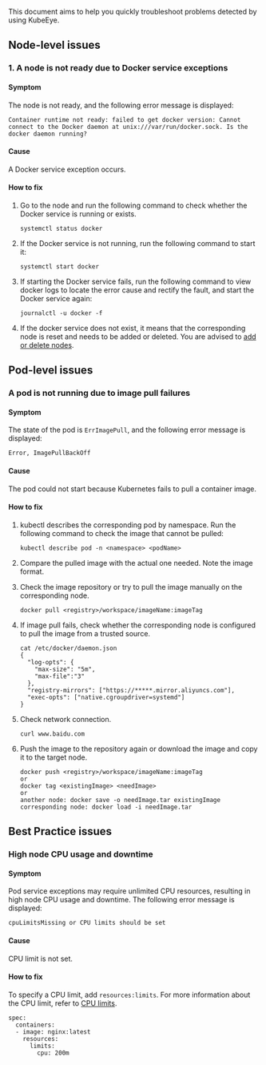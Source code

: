This document aims to help you quickly troubleshoot problems detected by using KubeEye.

## Node-level issues

### 1. A node is not ready due to Docker service exceptions
#### Symptom

The node is not ready, and the following error message is displayed:

`Container runtime not ready: failed to get docker version: Cannot connect to the Docker daemon at unix:///var/run/docker.sock. Is the docker daemon running?`
#### Cause

A Docker service exception occurs.
#### How to fix

1. Go to the node and run the following command to check whether the Docker service is running or exists.

   ```
   systemctl status docker
   ```

2. If the Docker service is not running, run the following command to start it:

   ```
   systemctl start docker
   ```

3. If starting the Docker service fails, run the following command to view docker logs to locate the error cause and rectify the fault, and start the Docker service again:

   ```
   journalctl -u docker -f
   ```

4. If the docker service does not exist, it means that the corresponding node is reset and needs to be added or deleted. You are advised to [add or delete nodes](https://github.com/kubesphere/kubekey#add-nodes).

## Pod-level issues

### A pod is not running due to image pull failures
#### Symptom

The state of the pod is `ErrImagePull`, and the following error message is displayed:

```
Error, ImagePullBackOff
```
#### Cause

The pod could not start because Kubernetes fails to pull a container image.

#### How to fix

1. kubectl describes the corresponding pod by namespace. Run the following command to check the image that cannot be pulled:

   ```
   kubectl describe pod -n <namespace> <podName>
   ```

2. Compare the pulled image with the actual one needed. Note the image format.

3. Check the image repository or try to pull the image manually on the corresponding node.

   ```
   docker pull <registry>/workspace/imageName:imageTag
   ```
4. If image pull fails, check whether the corresponding node is configured to pull the image from a trusted source.

   ```
   cat /etc/docker/daemon.json 
   {
     "log-opts": {
       "max-size": "5m",
       "max-file":"3"
     },
     "registry-mirrors": ["https://*****.mirror.aliyuncs.com"],
     "exec-opts": ["native.cgroupdriver=systemd"]
   }
   ```

5. Check network connection.

   ```
   curl www.baidu.com
   ```
  
6. Push the image to the repository again or download the image and copy it to the target node.

   ```shell script
   docker push <registry>/workspace/imageName:imageTag
   or
   docker tag <existingImage> <needImage>
   or
   another node: docker save -o needImage.tar existingImage
   corresponding node: docker load -i needImage.tar
   ```

## Best Practice issues
### High node CPU usage and downtime
#### Symptom

Pod service exceptions may require unlimited CPU resources, resulting in high node CPU usage and downtime. The following error message is displayed:

```
cpuLimitsMissing or CPU limits should be set
```

#### Cause

CPU limit is not set.

#### How to fix

To specify a CPU limit, add `resources:limits`. For more information about the CPU limit, refer to [CPU limits](https://kubernetes.io/docs/tasks/configure-pod-container/assign-cpu-resource/).

```
spec:
  containers:
  - image: nginx:latest
    resources:
      limits:
        cpu: 200m
```
